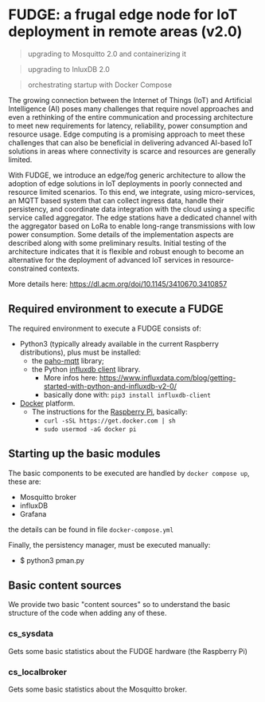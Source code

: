 # FUDGE: a frugal edge node for IoT deployment in remote areas (v2.0)

> upgrading to Mosquitto 2.0 and containerizing it

> upgrading to InluxDB 2.0

> orchestrating startup with Docker Compose

The growing connection between the Internet of Things (IoT) and Artificial Intelligence (AI) poses many challenges that require novel approaches and even a rethinking of the entire communication and processing architecture to meet new requirements for latency, reliability, power consumption and resource usage. Edge computing  is a promising approach to meet these challenges that can also be beneficial in delivering advanced AI-based IoT solutions in areas where connectivity is scarce and resources are generally limited.

With FUDGE, we introduce an edge/fog generic architecture to allow the adoption of edge solutions in IoT deployments in poorly connected and resource limited scenarios. To this end, we integrate, using micro-services, an MQTT based system that can collect ingress data, handle their persistency, and coordinate data integration with the cloud using a specific service called aggregator.  The edge stations have a dedicated channel with the aggregator based on LoRa to enable long-range transmissions with low power consumption. Some details of the implementation aspects are described along with some preliminary results. Initial testing of the architecture indicates that it is flexible and robust enough to become an alternative for the deployment of advanced IoT services in resource-constrained contexts.

More details here: https://dl.acm.org/doi/10.1145/3410670.3410857

## Required environment to execute a FUDGE

The required environment to execute a FUDGE consists of:

* Python3 (typically already available in the current Raspberry distributions), plus must be installed:
    - the [paho-mqtt](https://pypi.org/project/paho-mqtt/) library;
    - the Python [influxdb client](https://github.com/influxdata/influxdb-client-python) library.
        * More infos here: https://www.influxdata.com/blog/getting-started-with-python-and-influxdb-v2-0/
        * basically done with: `pip3 install influxdb-client` 
* [Docker](https://docs.docker.com/get-docker/) platform.
    - The instructions for the [Raspberry Pi](https://www.raspberrypi.org/blog/docker-comes-to-raspberry-pi/), basically:
        - `curl -sSL https://get.docker.com | sh`
        - `sudo usermod -aG docker pi`

## Starting up the basic modules
The basic components to be executed are handled by `docker compose up`, these are: 
* Mosquitto broker
* influxDB
* Grafana

the details can be found in file `docker-compose.yml`

Finally, the persistency manager, must be executed manually:
* $ python3 pman.py

## Basic content sources

We provide two basic "content sources" so to understand the basic structure of the code when adding any of these. 

### cs_sysdata
Gets some basic statistics about the FUDGE hardware (the Raspberry Pi)

### cs_localbroker
Gets some basic statistics about the Mosquitto broker.
